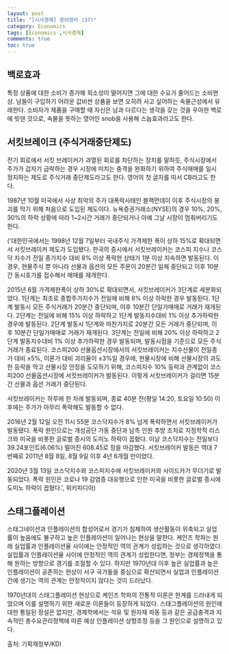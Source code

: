 ```yaml
---
layout: post
title: "[시사경제] 용어정리 (37)"
category: Economics
tags: [Economics ,시사경제]
comments: true
toc: true
---
```

## 백로효과

특정 상품에 대한 소비가 증가해 희소성이 떨어지면 그에 대한 수요가 줄어드는 소비현상. 남들이 구입하기 어려운 값비싼 상품을 보면 오히려 사고 싶어하는 속물근성에서 유래한다. 소비자가 제품을 구매할 때 자신은 남과 다르다는 생각을 갖는 것을 우아한 백로에 빗댄 것으로, 속물을 뜻하는 영어인 snob을 사용해 스놉효과라고도 한다.

## 서킷브레이크 (주식거래중단제도)

전기 회로에서 서킷 브레이커가 과열된 회로를 차단하는 장치를 말하듯, 주식시장에서 주가가 갑자기 급락하는 경우 시장에 미치는 충격을 완화하기 위하여 주식매매를 일시 정지하는 제도로 주식거래 중단제도라고도 한다. 영어의 첫 글자를 따서 CB라고도 한다.

1987년 10월 미국에서 사상 최악의 주가 대폭락사태인 블랙먼데이 이후 주식시장의 붕괴를 막기 위해 처음으로 도입된 제도이다. 뉴욕증권거래소(NYSE)의 경우 10%, 20%, 30%의 하락 상황에 따라 1~2시간 거래가 중단되거나 아예 그날 시장이 멈춰버리기도 한다. 

('대한민국에서는 1998년 12월 7일부터 국내주식 가격제한 폭이 상하 15%로 확대되면서 서킷브레이커 제도가 도입됐다. 한국의 증시에서 서킷브레이커는 코스피 지수나 코스닥 지수가 전일 종가지수 대비 8% 이상 폭락한 상태가 1분 이상 지속하면 발동된다. 이 경우, 현물주식 뿐 아니라 선물과 옵션의 모든 주문이 20분간 일체 중단되고 이후 10분간 동시호가를 접수해서 매매를 재개한다. 

2015년 6월 가격제한폭이 상하 30%로 확대되면서, 서킷브레이커가 3단계로 세분화되었다. 1단계는 최초로 종합주가지수가 전일에 비해 8% 이상 하락한 경우 발동된다. 1단계 발동시 모든 주식거래가 20분간 중단되며, 이후 10분간 단일가매매로 거래가 재개된다. 2단계는 전일에 비해 15% 이상 하락하고 1단계 발동지수대비 1% 이상 추가하락한 경우에 발동된다. 2단계 발동시 1단계와 마찬가지로 20분간 모든 거래가 중단되며, 이후 10분간 단일가매매로 거래가 재개된다. 3단계는 전일에 비해 20% 이상 하락하고 2단계 발동지수대비 1% 이상 추가하락한 경우 발동되며, 발동시점을 기준으로 모든 주식거래가 종료된다. 코스피200 선물옵션시장에서의 서킷브레이커는 지수선물이 전일종가 대비 ±5%, 이론가 대비 괴리율이 ±3%일 경우에, 현물시장에 비해 선물시장의 과도한 등락을 막고 선물시장 안정을 도모하기 위해, 코스피지수 10% 등락과 관계없이 코스피200 선물옵션시장에 서킷브레이커가 발동된다. 이렇게 서킷브레이커가 걸리면 15분간 선물과 옵션 거래가 중단된다.

서킷브레이커는 하루에 한 차례 발동되며, 종료 40분 전(평일 14:20, 토요일 10:50) 이후에는 주가가 아무리 폭락해도 발동할 수 없다.

2016년 2월 12일 오전 11시 55분 코스닥지수가 8% 넘게 폭락하면서 서킷브레이커가 발동됐다. 폭락 원인으로는 개성공단 가동 중단과 남측 인원 추방 조치로 지정학적 리스크와 미국을 비롯한 글로벌 증시의 도미노 하락이 꼽혔다. 이날 코스닥지수는 전일보다 39.24포인트(6.06%) 떨어진 608.45로 장을 마감했다. 서킷브레이커 발동은 역대 7번째로 2011년 8월 8일, 8월 9일 이후 4년 6개월 만이었다.

2020년 3월 13일 코스닥지수와 코스피지수에 서킷브레이커와 사이드카가 무더기로 발동되었다. 폭락 원인은 코로나 19 감염증 대유행으로 인한 미국을 비롯한 글로벌 증시에 도미노 하락이 꼽혔다.', 위키피디아)

## 스태그플레이션

스태그네이션과 인플레이션의 합성어로서 경기가 침체하여 생산활동이 위축되고 실업률이 높음에도 불구하고 높은 인플레이션이 일어나는 현상을 말한다. 케인즈 학파는 원래 실업률과 인플레이션율 사이에는 안정적인 역의 관계가 성립하는 것으로 생각하였다. 실업률과 인플레이션율 사이에 안정적인 역의 관계가 성립한다면, 정부는 경제정책을 통해 원하는 방향으로 경기를 조절할 수 있다. 하지만 1970년대 이후 높은 실업률과 높은 인플레이션이 공존하는 현상이 서구 국가들을 중심으로 확산되면서 실업과 인플레이션 간에 생기는 역의 관계는 안정적이지 않다는 것이 드러났다.

1970년대의 스태그플레이션 현상으로 케인즈 학파의 전통적 이론은 한계를 드러내게 되었으며 이를 설명하기 위한 새로운 이론들이 등장하게 되었다. 스태그플레이션의 원인에 대한 통일된 정설은 없지만, 경제학에서는 석유 및 원자재 파동 등과 같은 공급충격과 지속적인 총수요관리정책에 따른 예상 인플레이션 상향조정 등을 그 원인으로 설명하고 있다.

출처: 기획재정부/KDI